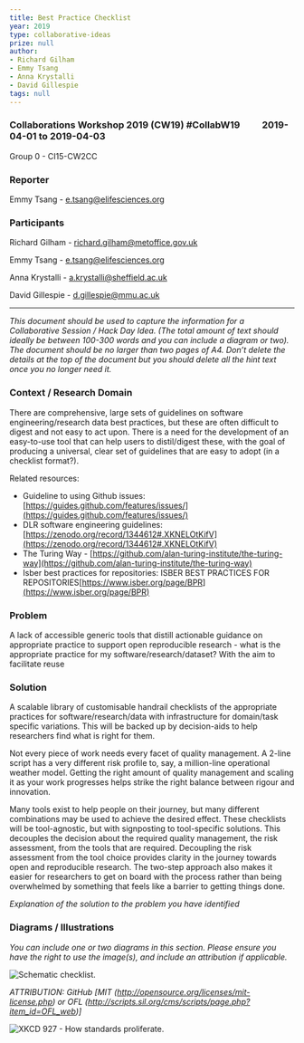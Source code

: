 ```yaml
---
title: Best Practice Checklist
year: 2019
type: collaborative-ideas
prize: null
author:
- Richard Gilham
- Emmy Tsang
- Anna Krystalli
- David Gillespie
tags: null
---
```


### Collaborations Workshop 2019 (CW19) #CollabW19          2019-04-01 to 2019-04-03

Group 0 - CI15-CW2CC

### **Reporter**

Emmy Tsang - e.tsang@elifesciences.org


### **Participants**

Richard Gilham - [richard.gilham@metoffice.gov.uk](mailto:richard.gilham@metoffice.gov.uk)

Emmy Tsang - [e.tsang@elifesciences.org](mailto:e.tsang@elifesciences.org)

Anna Krystalli - [a.krystalli@sheffield.ac.uk](mailto:a.krystalli@sheffield.ac.uk)

David Gillespie - [d.gillespie@mmu.ac.uk](mailto:d.gillespie@mmu.ac.uk)



---


_This document should be used to capture the information for a Collaborative Session / Hack Day Idea. (The total amount of text should ideally be between 100-300 words and you can include a diagram or two). The document should be no larger than two pages of A4. Don’t delete the details at the top of the document but you should delete all the hint text once you no longer need it._


### **Context / Research Domain**

There are comprehensive, large sets of guidelines on software engineering/research data best practices, but these are often difficult to digest and not easy to act upon. There is a need for the development of an easy-to-use tool that can help users to distil/digest these, with the goal of producing a universal, clear set of guidelines that are easy to adopt (in a checklist format?).

Related resources:



*   Guideline to using Github issues: [https://guides.github.com/features/issues/](https://guides.github.com/features/issues/)
*   DLR software engineering guidelines: [https://zenodo.org/record/1344612#.XKNELOtKifV](https://zenodo.org/record/1344612#.XKNELOtKifV)
*   The Turing Way - [https://github.com/alan-turing-institute/the-turing-way](https://github.com/alan-turing-institute/the-turing-way)
*   Isber best practices for repositories: ISBER BEST PRACTICES FOR REPOSITORIES[https://www.isber.org/page/BPR](https://www.isber.org/page/BPR)


### **Problem**

A lack of accessible generic tools that distill actionable guidance on appropriate practice to support open reproducible research -  what is the appropriate practice for my software/research/dataset? With the aim to facilitate reuse


### **Solution**

A scalable library of customisable handrail checklists of the appropriate practices for software/research/data with infrastructure for domain/task specific variations. This will be backed up by decision-aids to help researchers find what is right for them.

Not every piece of work needs every facet of quality management. A 2-line script has a very different risk profile to, say, a million-line operational weather model. Getting the right amount of quality management and scaling it as your work progresses helps strike the right balance between rigour and innovation.

Many tools exist to help people on their journey, but many different combinations may be used to achieve the desired effect. These checklists will be tool-agnostic, but with signposting to tool-specific solutions. This decouples the decision about the required quality management, the risk assessment, from the tools that are required. Decoupling the risk assessment from the tool choice provides clarity in the journey towards open and reproducible research. The two-step approach also makes it easier for researchers to get on board with the process rather than being overwhelmed by something that feels like a barrier to getting things done.

_Explanation of the solution to the problem you have identified_


### **Diagrams / Illustrations**

_You can include one or two diagrams in this section. Please ensure you have the right to use the image(s), and include an attribution if applicable._




![Schematic checklist.](../images/cw19-tick.jpg)


_ATTRIBUTION: GitHub [MIT (http://opensource.org/licenses/mit-license.php) or OFL (http://scripts.sil.org/cms/scripts/page.php?item_id=OFL_web)]_




![XKCD 927 - How standards proliferate.](../images/cw19-xkcd927.jpg)


